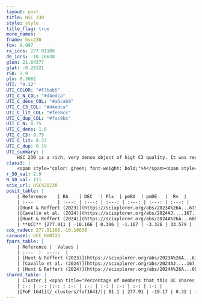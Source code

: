 ```yaml
---
layout: post
title: HSC 230
style: style
title_flag: true
more_names: 
fname: hsc230
fov: 0.097
ra_icrs: 277.91108
de_icrs: -10.16638
glon: 21.64377
glat: -0.28321
r50: 2.9
plx: 0.3062
UTI: "0.12"
UTI_COLOR: "#f3bab5"
UTI_C_N_COL: "#d4edca"
UTI_C_dens_COL: "#a6cab9"
UTI_C_C3_COL: "#d4edca"
UTI_C_lit_COL: "#fee8cc"
UTI_C_dup_COL: "#fac9bc"
UTI_C_N: 0.75
UTI_C_dens: 1.0
UTI_C_C3: 0.75
UTI_C_lit: 0.33
UTI_C_dup: 0.19
UTI_summary: |
    HSC 230 is a rich, very dense object of high C3 quality. It was recently reported in the literature.<br><br><span style="color: #99180f; font-weight: bold;">Warning: </span>This is likely a duplicate object, which shares a large percentage of members with at least one previously reported entry.
class3: |
    <span style="color: green; font-weight: bold;">A</span><span style="color: #FFC300; font-weight: bold;">B</span>
r_50_val: 2.9
N_50_val: 111
scix_url: HSC%20230
posit_table: |
    | Reference    | RA    | DEC   | Plx  | pmRA  | pmDE   |  Rv  |
    | :---         | :---: | :---: | :---: | :---: | :---: | :---: |
    |[Hunt & Reffert (2023)](https://scixplorer.org/abs/2023A%26A...673A.114H) | 277.924 | -10.169 | 0.311 | -1.162 | -3.315 | 46.882 |
    |[Cavallo et al. (2024)](https://scixplorer.org/abs/2024AJ....167...12C) | 277.982 | -10.051 | 0.311 | -- | -- | -- |
    |[Hunt & Reffert (2024)](https://scixplorer.org/abs/2024A%26A...686A..42H) | 277.924 | -10.169 | 0.311 | -1.162 | -3.315 | 46.882 |
    | **UCC** |277.911 | -10.166 | 0.306 | -1.167 | -3.326 | 33.579 | 
cds_radec: 277.91108,-10.16638
carousel: UCC_HUNT23
fpars_table: |
    | Reference |  Values |
    | :---  |  :---:  |
    | [Hunt & Reffert (2023)](https://scixplorer.org/abs/2023A%26A...673A.114H) | `AV50=5.043, diffAV50=2.739, MOD50=12.267, logAge50=7.587` |
    | [Cavallo et al. (2024)](https://scixplorer.org/abs/2024AJ....167...12C) | `AV50=4.9, dMod50=11.82, logAge50=7.73, [Fe/H]50=-0.03` |
    | [Hunt & Reffert (2024)](https://scixplorer.org/abs/2024A%26A...686A..42H) | `MassJ=1846.33` |
shared_table: |
    | Cluster | <span title="Percentage of members that this OC shares with the ones listed">%</span>   | RA   | DEC   | Plx   | pmRA  | pmDE  | Rv | UTI |
    | :-: | :-: |:-: | :-: | :-: | :-: | :-: | :-: | :-: |
    |[FoF 1641](/_clusters/fof1641/)| 81.1 | 277.91 | -10.17 | 0.32 | -1.17 | -3.31 | 34.01 |0.6 |
---
```

